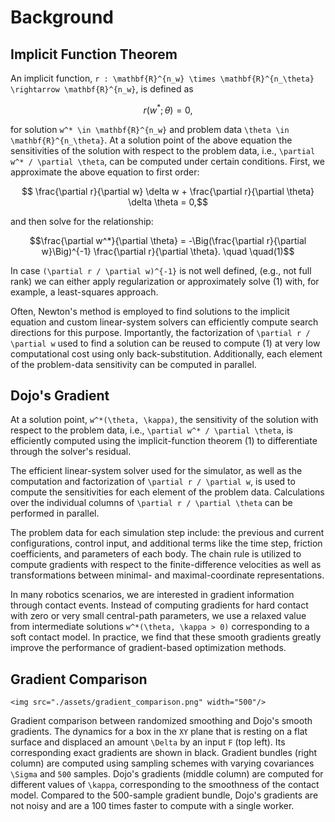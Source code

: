# Background

## Implicit Function Theorem
An implicit function, ``r : \mathbf{R}^{n_w} \times \mathbf{R}^{n_\theta} \rightarrow \mathbf{R}^{n_w}``, is defined as

```math
r(w^*; \theta) = 0,
```

for solution ``w^* \in \mathbf{R}^{n_w}`` and problem data ``\theta \in \mathbf{R}^{n_\theta}``. At a solution point of the above equation the sensitivities of the solution with respect to the problem data, i.e., ``\partial w^* / \partial \theta``, can be computed under certain conditions. First, we approximate the above equation to first order:

```math
  \frac{\partial r}{\partial w} \delta w + \frac{\partial r}{\partial \theta} \delta \theta = 0,
```

and then solve for the relationship:
```math
\frac{\partial w^*}{\partial \theta} = -\Big(\frac{\partial r}{\partial w}\Big)^{-1} \frac{\partial r}{\partial \theta}. \quad \quad(1)
```

In case ``(\partial r / \partial w)^{-1}`` is not well defined, (e.g., not full rank) we can either apply regularization or approximately solve (1) with, for example, a least-squares approach.

Often, Newton's method is employed to find solutions to the implicit equation and custom linear-system solvers can efficiently compute search directions for this purpose. Importantly, the factorization of ``\partial r / \partial w`` used to find a solution can be reused to compute (1) at very low computational cost using only back-substitution. Additionally, each element of the problem-data sensitivity can be computed in parallel.

## Dojo's Gradient
At a solution point, ``w^*(\theta, \kappa)``, the sensitivity of the solution with respect to the problem data, i.e., ``\partial w^* / \partial \theta``, is efficiently computed using the implicit-function theorem (1) to differentiate through the solver's residual.

The efficient linear-system solver used for the simulator, as well as the computation and factorization of ``\partial r / \partial w``, is used to compute the sensitivities for each element of the problem data. Calculations over the individual columns of ``\partial r / \partial \theta`` can be performed in parallel.

The problem data for each simulation step include: the previous and current configurations, control input, and additional terms like the time step, friction coefficients, and parameters of each body. The chain rule is utilized to compute gradients with respect to the finite-difference velocities as well as transformations between minimal- and maximal-coordinate representations.

In many robotics scenarios, we are interested in gradient information through contact events. Instead of computing gradients for hard contact with zero or very small central-path parameters, we use a relaxed value from intermediate solutions ``w^*(\theta, \kappa > 0)`` corresponding to a soft contact model. In practice, we find that these smooth gradients greatly improve the performance of gradient-based optimization methods.

## Gradient Comparison

```@raw html
<img src="./assets/gradient_comparison.png" width="500"/>
```

Gradient comparison between randomized smoothing and Dojo's smooth gradients. The dynamics for a box in the ``XY`` plane that is resting on a flat surface and displaced an amount ``\Delta`` by an input ``F`` (top left). Its corresponding exact gradients are shown in black. Gradient bundles (right column) are computed using sampling schemes with varying covariances ``\Sigma`` and ``500`` samples. Dojo's gradients (middle column) are computed for different values of ``\kappa``, corresponding to the smoothness of the contact model. Compared to the 500-sample gradient bundle, Dojo's gradients are not noisy and are a 100 times faster to compute with a single worker.
